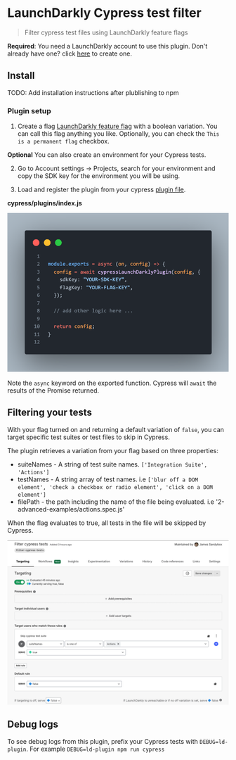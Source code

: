 # LaunchDarkly Cypress test filter

> Filter cypress test files using LaunchDarkly feature flags

**Required**: You need a LaunchDarkly account to use this plugin. Don't already have one? click [here](https://app.launchdarkly.com) to create one.

## Install

TODO: Add installation instructions after plublishing to npm

### Plugin setup

1. Create a flag [LaunchDarkly feature flag](https://docs.launchdarkly.com/guides/best-practices/creating-flags) with a boolean variation. You can call this flag anything you like. Optionally, you can check the `This is a permanent flag` checkbox.

**Optional** You can also create an environment for your Cypress tests.

2. Go to Account settings -> Projects, search for your environment and copy the SDK key for the environment you will be using.

3. Load and register the plugin from your cypress [plugin file](https://on.cypress.io/writing-and-organizing-tests#Plugins-file).

**cypress/plugins/index.js**

![Plugin Configuration](./images/config.png)

Note the `async` keyword on the exported function. Cypress will `await` the results of the Promise returned.

## Filtering your tests

With your flag turned on and returning a default variation of `false`, you can target specific test suites or test files to skip in Cypress.

The plugin retrieves a variation from your flag based on three properties:
- suiteNames - A string of test suite names. `['Integration Suite', 'Actions']`
- testNames - A string array of test names. i.e `['blur off a DOM element', 'check a checkbox or radio element', 'click on a DOM element']`
- filePath - the path including the name of the file being evaluated. i.e '2-advanced-examples/actions.spec.js'

When the flag evaluates to true, all tests in the file will be skipped by Cypress. 

![Targeting tests](./images/targeting-tests.png)

## Debug logs

To see debug logs from this plugin, prefix your Cypress tests with `DEBUG=ld-plugin`. For example `DEBUG=ld-plugin npm run cypress`